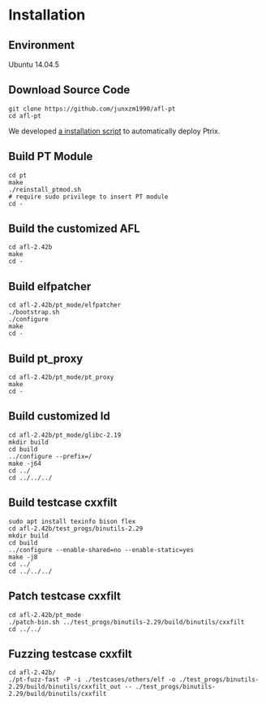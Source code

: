 # Installation

## Environment

Ubuntu 14.04.5

## Download Source Code

```
git clone https://github.com/junxzm1990/afl-pt
cd afl-pt
```

We developed [a installation script](../tools/install.sh) to automatically deploy Ptrix.

## Build PT Module

```
cd pt
make
./reinstall_ptmod.sh
# require sudo privilege to insert PT module
cd -
```

## Build the customized AFL

```
cd afl-2.42b
make
cd -
```

## Build elfpatcher

```
cd afl-2.42b/pt_mode/elfpatcher
./bootstrap.sh
./configure
make
cd -
```

## Build pt_proxy 

```
cd afl-2.42b/pt_mode/pt_proxy
make
cd -
```

## Build customized ld
```
cd afl-2.42b/pt_mode/glibc-2.19
mkdir build
cd build
../configure --prefix=/
make -j64
cd ../
cd ../../../
```

## Build testcase cxxfilt
```
sudo apt install texinfo bison flex
cd afl-2.42b/test_progs/binutils-2.29
mkdir build
cd build
../configure --enable-shared=no --enable-static=yes
make -j8
cd ../
cd ../../../
```

## Patch testcase cxxfilt
```
cd afl-2.42b/pt_mode
./patch-bin.sh ../test_progs/binutils-2.29/build/binutils/cxxfilt
cd ../../
```

## Fuzzing testcase cxxfilt 
```
cd afl-2.42b/
./pt-fuzz-fast -P -i ./testcases/others/elf -o ./test_progs/binutils-2.29/build/binutils/cxxfilt_out -- ./test_progs/binutils-2.29/build/binutils/cxxfilt
```

